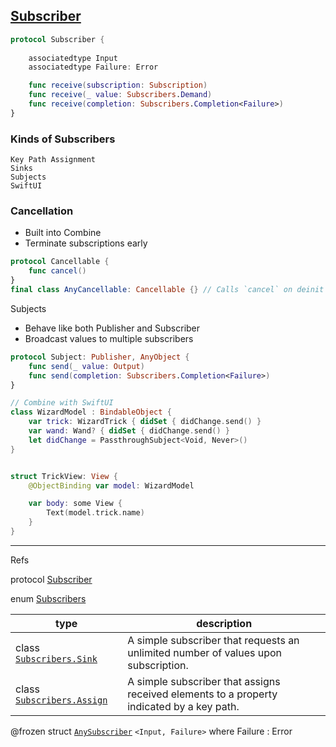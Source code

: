 
## [Subscriber](subscriber.md)

```swift
protocol Subscriber {
     
    associatedtype Input 
    associatedtype Failure: Error

    func receive(subscription: Subscription)
    func receive(_ value: Subscribers.Demand)
    func receive(completion: Subscribers.Completion<Failure>)
}
```



### Kinds of Subscribers

```
Key Path Assignment
Sinks
Subjects
SwiftUI
```


### Cancellation

- Built into Combine
- Terminate subscriptions early
 
```swift
protocol Cancellable { 
    func cancel()
}
final class AnyCancellable: Cancellable {} // Calls `cancel` on deinit
```



Subjects

- Behave like both Publisher and Subscriber
- Broadcast values to multiple subscribers

```swift
protocol Subject: Publisher, AnyObject {
    func send(_ value: Output)
    func send(completion: Subscribers.Completion<Failure>)
}
```

```swift
// Combine with SwiftUI
class WizardModel : BindableObject {
    var trick: WizardTrick { didSet { didChange.send() }
    var wand: Wand? { didSet { didChange.send() }
    let didChange = PassthroughSubject<Void, Never>() 
}


struct TrickView: View {
    @ObjectBinding var model: WizardModel

    var body: some View {
        Text(model.trick.name)
    }
}
```


----


Refs

protocol [Subscriber](https://developer.apple.com/documentation/combine/subscriber)

enum [Subscribers](https://developer.apple.com/documentation/combine/subscribers)


type|description
--|--
class [`Subscribers.Sink`](https://developer.apple.com/documentation/combine/subscribers/sink)|A simple subscriber that requests an unlimited number of values upon subscription.
class [`Subscribers.Assign`](https://developer.apple.com/documentation/combine/subscribers/assign)|A simple subscriber that assigns received elements to a property indicated by a key path.


@frozen struct [`AnySubscriber`](https://developer.apple.com/documentation/combine/anysubscriber) `<Input, Failure>` where Failure : Error